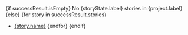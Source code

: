 {if successResult.isEmpty}
No {storyState.label} stories in {project.label}
{else}
{for story in successResult.stories}
- [{story.name}]({story.url})
{endfor}
{endif}